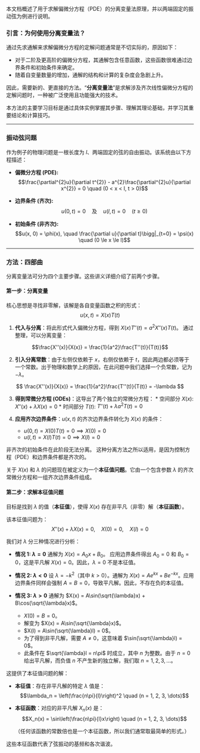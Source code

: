 本文档概述了用于求解偏微分方程（PDE）的分离变量法原理，并以两端固定的振动弦为例进行说明。

### 引言：为何使用分离变量法？

通过先求通解来求解偏微分方程的定解问题通常是不切实际的，原因如下：
*  对于二阶及更高阶的偏微分方程，其通解包含任意函数，这些函数很难通过边界条件和初始条件来确定。
*  随着自变量数量的增加，通解的结构和计算的复杂度会急剧上升。

 因此，需要新的、更直接的方法。“**分离变量法**”是求解涉及齐次线性偏微分方程的定解问题时，一种被广泛使用且功能强大的技术。

 本方法的主要学习目标是通过具体实例掌握其步骤、理解其理论基础，并学习其重要结论和计算技巧。

---

### 振动弦问题

作为例子的物理问题是一根长度为 $l$、两端固定的弦的自由振动。该系统由以下方程描述：

* **偏微分方程 (PDE):**
    $$\frac{\partial^{2}u}{\partial t^{2}} - a^{2}\frac{\partial^{2}u}{\partial x^{2}} = 0 \quad (0 < x < l, t > 0)$$
    

* **边界条件 (齐次):**
    $$u(0, t) = 0 \quad \text{及} \quad u(l, t) = 0 \quad (t \ge 0)$$
    

* **初始条件 (非齐次):**
    $$u(x, 0) = \phi(x), \quad \frac{\partial u}{\partial t}\bigg|_{t=0} = \psi(x) \quad (0 \le x \le l)$$
    

---

### 方法：四部曲

分离变量法可分为四个主要步骤。这些讲义详细介绍了前两个步骤。

#### 第一步：分离变量

核心思想是寻找非零解，该解是各自变量函数之积的形式：
$$u(x, t) = X(x)T(t)$$
 

1.   **代入与分离**：将此形式代入偏微分方程，得到 $X(x)T''(t) = a^2 X''(x)T(t)$。 通过整理，可以分离变量：

$$\frac{X''(x)}{X(x)} = \frac{1}{a^2}\frac{T''(t)}{T(t)}$$


2.   **引入分离常数**：由于左侧仅依赖于 $x$，右侧仅依赖于 $t$，因此两边都必须等于一个常数。出于物理和数学上的原因，在此问题中我们选择一个负常数，记为 $-\lambda$。
   
$$ \frac{X''(x)}{X(x)} = \frac{1}{a^2}\frac{T''(t)}{T(t)} = -\lambda $$

3.   **得到常微分方程 (ODEs)**：这导出了两个独立的常微分方程：
    * 空间部分 $X(x)$: $X''(x) + \lambda X(x) = 0$
    * 时间部分 $T(t)$: $T''(t) + \lambda a^2 T(t) = 0$

4.  **应用齐次边界条件**：$u(x,t)$ 的齐次边界条件转化为 $X(x)$ 的条件：
    *  $u(0, t) = X(0)T(t) = 0 \implies X(0) = 0$ 
    *  $u(l, t) = X(l)T(t) = 0 \implies X(l) = 0$ 

 非齐次的初始条件在此阶段无法分离。  这种分离方法之所以适用，是因为控制方程（PDE）和边界条件都是齐次的。

 关于 $X(x)$ 和 $\lambda$ 的问题现在被定义为一个**本征值问题**。它由一个包含参数 $\lambda$ 的齐次常微分方程和一组齐次边界条件组成。

#### 第二步：求解本征值问题

目标是找到 $\lambda$ 的值（**本征值**），使得 $X(x)$ 存在非平凡（非零）解（**本征函数**）。

该本征值问题为：
$$X''(x) + \lambda X(x) = 0, \quad X(0)=0, \quad X(l)=0$$


我们对 $\lambda$ 分三种情况进行分析：

* **情况 1: $\lambda = 0$**
    通解为 $X(x) = A_0 x + B_0$。 应用边界条件得出 $A_0=0$ 和 $B_0=0$，这是平凡解 $X(x)=0$。因此，$\lambda=0$ 不是本征值。

* **情况 2: $\lambda < 0$**
    设 $\lambda = -k^2$（其中 $k > 0$）。通解为 $X(x) = A e^{kx} + B e^{-kx}$。应用边界条件同样会强制 $A=B=0$，导致平凡解。因此，不存在负的本征值。

* **情况 3: $\lambda > 0$**
    通解为 $X(x) = A\sin(\sqrt{\lambda}x) + B\cos(\sqrt{\lambda}x)$。
    * $X(0) = B = 0$。
    * 解变为 $X(x) = A\sin(\sqrt{\lambda}x)$。
    * $X(l) = A\sin(\sqrt{\lambda}l) = 0$。
    * 为了得到非平凡解，需要 $A \neq 0$，这意味着 $\sin(\sqrt{\lambda}l) = 0$。
    * 此条件在 $\sqrt{\lambda}l = n\pi$ 时成立，其中 $n$ 为整数。由于 $n=0$ 给出平凡解，而负值 $n$ 不产生新的独立解，我们取 $n = 1, 2, 3, \dots$。

这提供了本征值问题的解：

* **本征值**：存在非平凡解的特定 $\lambda$ 值是：
    $$\lambda_n = \left(\frac{n\pi}{l}\right)^2 \quad (n = 1, 2, 3, \dots)$$
    

* **本征函数**：对应的非平凡解 $X_n(x)$ 是：
    $$X_n(x) = \sin\left(\frac{n\pi}{l}x\right) \quad (n = 1, 2, 3, \dots)$$
    
    （任何该函数的常数倍也是一个本征函数，所以我们通常取最简单的形式。）

 这些本征函数代表了弦振动的基频和各次谐波。